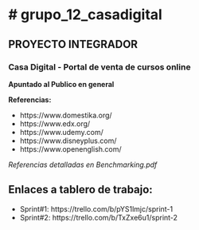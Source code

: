 <h1># grupo_12_casadigital</h1>
<h2>PROYECTO INTEGRADOR</h2>
<h3>Casa Digital - Portal de venta de cursos online</h3>
<p><b>Apuntado al Publico en general</b></p>
<p><b>Referencias:</b></p>
<ul>
<li>https://www.domestika.org/</li>
<li>https://www.edx.org/</li>
<li>https://www.udemy.com/</li>
<li>https://www.disneyplus.com/</li>
<li>https://www.openenglish.com/</li>
</ul>
<p><i> Referencias detalladas en Benchmarking.pdf </i></p>
<h2> Enlaces a tablero de trabajo: </h2>
<ul>
<li>Sprint#1: https://trello.com/b/pYS1lmjc/sprint-1 </li>
<li>Sprint#2: https://trello.com/b/TxZxe6u1/sprint-2 </li>
</ul>
